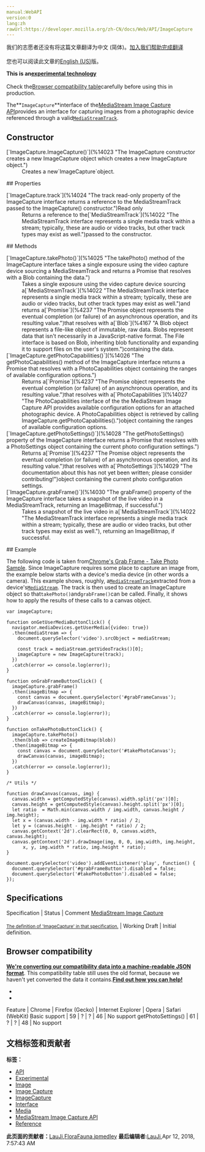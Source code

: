 ```yaml
---
manual:WebAPI
version:0
lang:zh
rawUrl:https://developer.mozilla.org/zh-CN/docs/Web/API/ImageCapture
---
```




<bdi>我们的志愿者还没有将这篇文章翻译为<bdi>中文 (简体)</bdi>。[加入我们帮助完成翻译](%14018 "")<br></br>您也可以阅读此文章的[English (US)](%14019 "")版。</bdi>






**This is an[experimental technology](%3404 "")**<br></br>Check the[Browser compatibility table](%14020 "")carefully before using this in production.




The**`ImageCapture`**interface of the[MediaStream Image Capture API](%14021 "")provides an interface for capturing images from a photographic device referenced through a valid[`MediaStreamTrack`](%14022 "The MediaStreamTrack interface represents a single media track within a stream; typically, these are audio or video tracks, but other track types may exist as well.").


## Constructor<a name="Constructor"></a>
<dl><dt>[`ImageCapture.ImageCapture()`](%14023 "The ImageCapture constructor creates a new ImageCapture object which creates a new ImageCapture object.")</dt><dd>Creates a new`ImageCapture`object.</dd></dl>
## Properties<a name="Properties"></a>
<dl><dt>[`ImageCapture.track`](%14024 "The track read-only property of the ImageCapture interface returns a reference to the MediaStreamTrack passed to the ImageCapture() constructor.")Read only</dt><dd>Returns a reference to the[`MediaStreamTrack`](%14022 "The MediaStreamTrack interface represents a single media track within a stream; typically, these are audio or video tracks, but other track types may exist as well.")passed to the constructor.</dd></dl>
## Methods<a name="Methods"></a>
<dl><dt>[`ImageCapture.takePhoto()`](%14025 "The takePhoto() method of the ImageCapture interface takes a single exposure using the video capture device sourcing a MediaStreamTrack and returns a Promise that resolves with a Blob containing the data.")</dt><dd>Takes a single exposure using the video capture device sourcing a[`MediaStreamTrack`](%14022 "The MediaStreamTrack interface represents a single media track within a stream; typically, these are audio or video tracks, but other track types may exist as well.")and returns a[`Promise`](%4237 "The Promise object represents the eventual completion (or failure) of an asynchronous operation, and its resulting value.")that resolves with a[`Blob`](%4167 "A Blob object represents a file-like object of immutable, raw data. Blobs represent data that isn't necessarily in a JavaScript-native format. The File interface is based on Blob, inheriting blob functionality and expanding it to support files on the user's system.")containing the data.</dd><dt>[`ImageCapture.getPhotoCapabilities()`](%14026 "The getPhotoCapabilities() method of the ImageCapture interface returns a Promise that resolves with a PhotoCapabilities object containing the ranges of available configuration options.")</dt><dd>Returns a[`Promise`](%4237 "The Promise object represents the eventual completion (or failure) of an asynchronous operation, and its resulting value.")that resolves with a[`PhotoCapabilities`](%14027 "The PhotoCapabilities interface of the the MediaStream Image Capture API provides available configuration options for an attached photographic device. A PhotoCapabilities object is retrieved by calling ImageCapture.getPhotoCapabilities().")object containing the ranges of available configuration options.</dd><dt>[`ImageCapture.getPhotoSettings()`](%14028 "The getPhotoSettings() property of the ImageCapture interface returns a Promise that resolves with a PhotoSettings object containing the current photo configuration settings.")</dt><dd>Returns a[`Promise`](%4237 "The Promise object represents the eventual completion (or failure) of an asynchronous operation, and its resulting value.")that resolves with a[`PhotoSettings`](%14029 "The documentation about this has not yet been written; please consider contributing!")object containing the current photo configuration settings.</dd><dt>[`ImageCapture.grabFrame()`](%14030 "The grabFrame() property of the ImageCapture interface takes a snapshot of the live video in a MediaStreamTrack, returning an ImageBitmap, if successful.")</dt><dd>Takes a snapshot of the live video in a[`MediaStreamTrack`](%14022 "The MediaStreamTrack interface represents a single media track within a stream; typically, these are audio or video tracks, but other track types may exist as well."), returning an ImageBitmap, if successful.</dd></dl>
## Example<a name="Example"></a>


The following code is taken from[Chrome&#39;s Grab Frame - Take Photo Sample](%14031 ""). Since ImageCapture requires some place to capture an image from, the example below starts with a device&#39;s media device (in other words a camera). This example shows, roughly, a[`MediaStreamTrack`](%14022 "The MediaStreamTrack interface represents a single media track within a stream; typically, these are audio or video tracks, but other track types may exist as well.")extracted from a device&#39;s[`MediaStream`](%14032 "The MediaStream interface represents a stream of media content. A stream consists of several tracks such as video or audio tracks. Each track is specified as an instance of MediaStreamTrack."). The track is then used to create an ImageCapture object so that`takePhoto()`and`grabFrame()`can be called. Finally, it shows how to apply the results of these calls to a canvas object.


```
var imageCapture;

function onGetUserMediaButtonClick() {
  navigator.mediaDevices.getUserMedia({video: true})
  .then(mediaStream => {
    document.querySelector('video').srcObject = mediaStream;

    const track = mediaStream.getVideoTracks()[0];
    imageCapture = new ImageCapture(track);
  })
  .catch(error => console.log(error));
}

function onGrabFrameButtonClick() {
  imageCapture.grabFrame()
  .then(imageBitmap => {
    const canvas = document.querySelector('#grabFrameCanvas');
    drawCanvas(canvas, imageBitmap);
  })
  .catch(error => console.log(error));
}

function onTakePhotoButtonClick() {
  imageCapture.takePhoto()
  .then(blob => createImageBitmap(blob))
  .then(imageBitmap => {
    const canvas = document.querySelector('#takePhotoCanvas');
    drawCanvas(canvas, imageBitmap);
  })
  .catch(error => console.log(error));
}

/* Utils */

function drawCanvas(canvas, img) {
  canvas.width = getComputedStyle(canvas).width.split('px')[0];
  canvas.height = getComputedStyle(canvas).height.split('px')[0];
  let ratio  = Math.min(canvas.width / img.width, canvas.height / img.height);
  let x = (canvas.width - img.width * ratio) / 2;
  let y = (canvas.height - img.height * ratio) / 2;
  canvas.getContext('2d').clearRect(0, 0, canvas.width, canvas.height);
  canvas.getContext('2d').drawImage(img, 0, 0, img.width, img.height,
      x, y, img.width * ratio, img.height * ratio);
}

document.querySelector('video').addEventListener('play', function() {
  document.querySelector('#grabFrameButton').disabled = false;
  document.querySelector('#takePhotoButton').disabled = false;
});
```

## Specifications<a name="Specifications"></a>
Specification | Status | Comment 
[MediaStream Image Capture<br></br><small>The definition of &#39;ImageCapture&#39; in that specification.</small>](%14033 "") | Working Draft | Initial definition. 


## Browser compatibility<a name="Browser_compatibility"></a>


**[We&#39;re converting our compatibility data into a machine-readable JSON format](%3344 "")**. This compatibility table still uses the old format, because we haven&#39;t yet converted the data it contains.**[Find out how you can help!](%3409 "")**


* 
* 
Feature | Chrome | Firefox (Gecko) | Internet Explorer | Opera | Safari (WebKit) 
Basic support | 59 | ? | ? | 46 | No support 
getPhotoSettings() | 61 | ? | ? | 48 | No support 






## 文档标签和贡献者
**标签：**
* [API](%50 "")
* [Experimental](%3379 "")
* [Image](%14034 "")
* [Image Capture](%14035 "")
* [ImageCapture](%14036 "")
* [Interface](%3380 "")
* [Media](%3827 "")
* [MediaStream Image Capture API](%14037 "")
* [Reference](%3381 "")

**此页面的贡献者：**[LauJi](%14038 ""),[FloraFauna](%14039 ""),[jpmedley](%3413 "")
**最后编辑者:**[LauJi](%14038 ""),<time>Apr 12, 2018, 7:57:43 AM</time>


